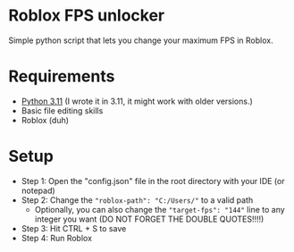 # Roblox FPS unlocker
Simple python script that lets you change your maximum FPS in Roblox.

# Requirements
- [Python 3.11](https://www.python.org/downloads/release/python-3117/) (I wrote it in 3.11, it might work with older versions.)
- Basic file editing skills
- Roblox (duh)

# Setup
- Step 1: Open the "config.json" file in the root directory with your IDE (or notepad)
- Step 2: Change the `"roblox-path": "C:/Users/"` to a valid path
  - Optionally, you can also change the `"target-fps": "144"` line to any integer you want (DO NOT FORGET THE DOUBLE QUOTES!!!!)
- Step 3: Hit CTRL + S to save
- Step 4: Run Roblox
